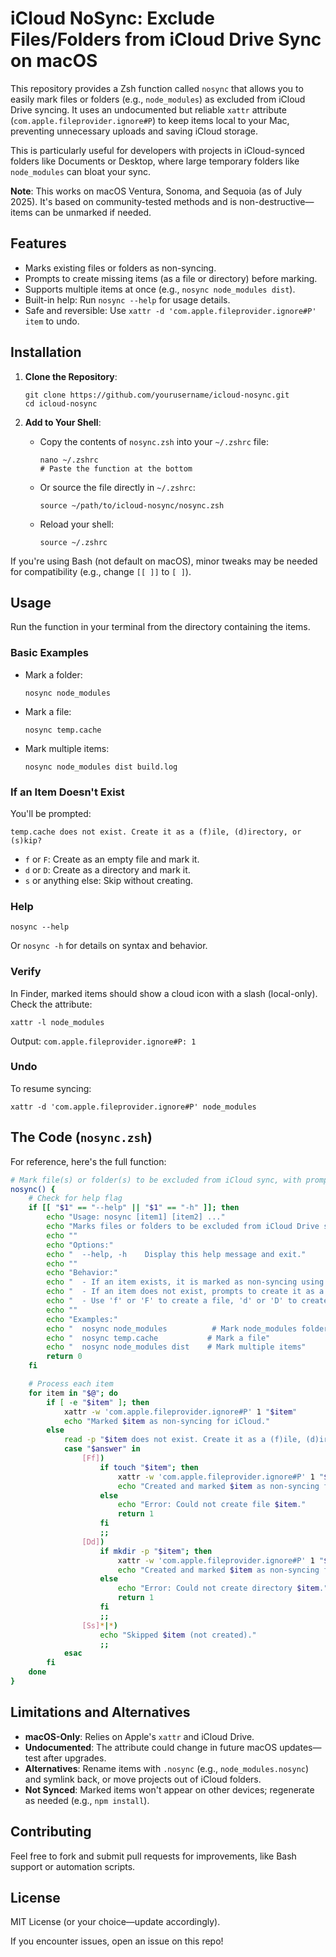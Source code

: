 # iCloud NoSync: Exclude Files/Folders from iCloud Drive Sync on macOS

This repository provides a Zsh function called `nosync` that allows you to easily mark files or folders (e.g., `node_modules`) as excluded from iCloud Drive syncing. It uses an undocumented but reliable `xattr` attribute (`com.apple.fileprovider.ignore#P`) to keep items local to your Mac, preventing unnecessary uploads and saving iCloud storage.

This is particularly useful for developers with projects in iCloud-synced folders like Documents or Desktop, where large temporary folders like `node_modules` can bloat your sync.

**Note**: This works on macOS Ventura, Sonoma, and Sequoia (as of July 2025). It's based on community-tested methods and is non-destructive—items can be unmarked if needed.

## Features
- Marks existing files or folders as non-syncing.
- Prompts to create missing items (as a file or directory) before marking.
- Supports multiple items at once (e.g., `nosync node_modules dist`).
- Built-in help: Run `nosync --help` for usage details.
- Safe and reversible: Use `xattr -d 'com.apple.fileprovider.ignore#P' item` to undo.

## Installation
1. **Clone the Repository**:
   ```
   git clone https://github.com/yourusername/icloud-nosync.git
   cd icloud-nosync
   ```

2. **Add to Your Shell**:
   - Copy the contents of `nosync.zsh` into your `~/.zshrc` file:
     ```
     nano ~/.zshrc
     # Paste the function at the bottom
     ```
   - Or source the file directly in `~/.zshrc`:
     ```
     source ~/path/to/icloud-nosync/nosync.zsh
     ```
   - Reload your shell:
     ```
     source ~/.zshrc
     ```

If you're using Bash (not default on macOS), minor tweaks may be needed for compatibility (e.g., change `[[ ]]` to `[ ]`).

## Usage
Run the function in your terminal from the directory containing the items.

### Basic Examples
- Mark a folder:
  ```
  nosync node_modules
  ```
- Mark a file:
  ```
  nosync temp.cache
  ```
- Mark multiple items:
  ```
  nosync node_modules dist build.log
  ```

### If an Item Doesn't Exist
You'll be prompted:
```
temp.cache does not exist. Create it as a (f)ile, (d)irectory, or (s)kip?
```
- `f` or `F`: Create as an empty file and mark it.
- `d` or `D`: Create as a directory and mark it.
- `s` or anything else: Skip without creating.

### Help
```
nosync --help
```
Or `nosync -h` for details on syntax and behavior.

### Verify
In Finder, marked items should show a cloud icon with a slash (local-only). Check the attribute:
```
xattr -l node_modules
```
Output: `com.apple.fileprovider.ignore#P: 1`

### Undo
To resume syncing:
```
xattr -d 'com.apple.fileprovider.ignore#P' node_modules
```

## The Code (`nosync.zsh`)
For reference, here's the full function:

```bash
# Mark file(s) or folder(s) to be excluded from iCloud sync, with prompt to create missing ones
nosync() {
    # Check for help flag
    if [[ "$1" == "--help" || "$1" == "-h" ]]; then
        echo "Usage: nosync [item1] [item2] ..."
        echo "Marks files or folders to be excluded from iCloud Drive sync."
        echo ""
        echo "Options:"
        echo "  --help, -h    Display this help message and exit."
        echo ""
        echo "Behavior:"
        echo "  - If an item exists, it is marked as non-syncing using xattr."
        echo "  - If an item does not exist, prompts to create it as a file (f), directory (d), or skip (s)."
        echo "  - Use 'f' or 'F' to create a file, 'd' or 'D' to create a directory, or 's' (or any other input) to skip."
        echo ""
        echo "Examples:"
        echo "  nosync node_modules          # Mark node_modules folder"
        echo "  nosync temp.cache           # Mark a file"
        echo "  nosync node_modules dist    # Mark multiple items"
        return 0
    fi

    # Process each item
    for item in "$@"; do
        if [ -e "$item" ]; then
            xattr -w 'com.apple.fileprovider.ignore#P' 1 "$item"
            echo "Marked $item as non-syncing for iCloud."
        else
            read -p "$item does not exist. Create it as a (f)ile, (d)irectory, or (s)kip? " answer
            case "$answer" in
                [Ff])
                    if touch "$item"; then
                        xattr -w 'com.apple.fileprovider.ignore#P' 1 "$item"
                        echo "Created and marked $item as non-syncing for iCloud."
                    else
                        echo "Error: Could not create file $item."
                        return 1
                    fi
                    ;;
                [Dd])
                    if mkdir -p "$item"; then
                        xattr -w 'com.apple.fileprovider.ignore#P' 1 "$item"
                        echo "Created and marked $item as non-syncing for iCloud."
                    else
                        echo "Error: Could not create directory $item."
                        return 1
                    fi
                    ;;
                [Ss]*|*)
                    echo "Skipped $item (not created)."
                    ;;
            esac
        fi
    done
}
```

## Limitations and Alternatives
- **macOS-Only**: Relies on Apple's `xattr` and iCloud Drive.
- **Undocumented**: The attribute could change in future macOS updates—test after upgrades.
- **Alternatives**: Rename items with `.nosync` (e.g., `node_modules.nosync`) and symlink back, or move projects out of iCloud folders.
- **Not Synced**: Marked items won't appear on other devices; regenerate as needed (e.g., `npm install`).

## Contributing
Feel free to fork and submit pull requests for improvements, like Bash support or automation scripts.

## License
MIT License (or your choice—update accordingly).

If you encounter issues, open an issue on this repo!
